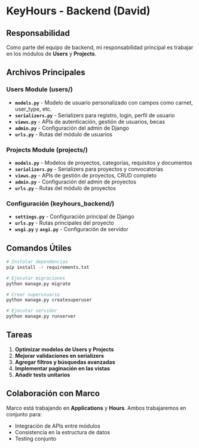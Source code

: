 # KeyHours - Backend (David)

## Responsabilidad

Como parte del equipo de backend, mi responsabilidad principal es trabajar en los módulos de **Users** y **Projects**.

## Archivos Principales

### Users Module (users/)
- **`models.py`** - Modelo de usuario personalizado con campos como carnet, user_type, etc.
- **`serializers.py`** - Serializers para registro, login, perfil de usuario
- **`views.py`** - APIs de autenticación, gestión de usuarios, becas
- **`admin.py`** - Configuración del admin de Django
- **`urls.py`** - Rutas del módulo de usuarios

### Projects Module (projects/)
- **`models.py`** - Modelos de proyectos, categorías, requisitos y documentos
- **`serializers.py`** - Serializers para proyectos y convocatorias
- **`views.py`** - APIs de gestión de proyectos, CRUD completo
- **`admin.py`** - Configuración del admin de proyectos
- **`urls.py`** - Rutas del módulo de proyectos

### Configuración (keyhours_backend/)
- **`settings.py`** - Configuración principal de Django
- **`urls.py`** - Rutas principales del proyecto
- **`wsgi.py`** y **`asgi.py`** - Configuración de servidor

## Comandos Útiles

```bash
# Instalar dependencias
pip install -r requirements.txt

# Ejecutar migraciones
python manage.py migrate

# Crear superusuario
python manage.py createsuperuser

# Ejecutar servidor
python manage.py runserver
```

## Tareas

1. **Optimizar modelos de Users y Projects**
2. **Mejorar validaciones en serializers**
3. **Agregar filtros y búsquedas avanzadas**
4. **Implementar paginación en las vistas**
5. **Añadir tests unitarios**

## Colaboración con Marco

Marco está trabajando en **Applications** y **Hours**. Ambos trabajaremos en conjunto para:
- Integración de APIs entre módulos
- Consistencia en la estructura de datos
- Testing conjunto